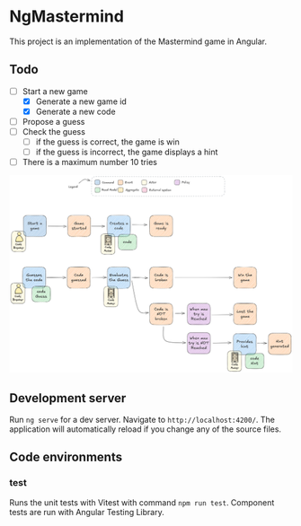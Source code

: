 # NgMastermind

This project is an implementation of the Mastermind game in Angular.

## Todo

- [ ] Start a new game
  - [x] Generate a new game id
  - [x] Generate a new code
- [ ] Propose a guess
- [ ] Check the guess
  - [ ] if the guess is correct, the game is win
  - [ ] if the guess is incorrect, the game displays a hint
- [ ] There is a maximum number 10 tries

![img.png](img.png)

## Development server

Run `ng serve` for a dev server. Navigate to `http://localhost:4200/`. The application will automatically reload if you change any of the source files.

## Code environments

### test

Runs the unit tests with Vitest with command `npm run test`.
Component tests are run with Angular Testing Library.

